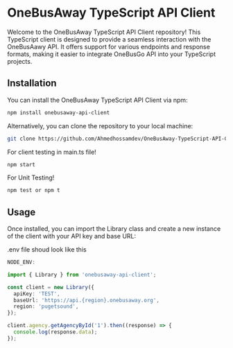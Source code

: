 # OneBusAway TypeScript API Client

Welcome to the OneBusAway TypeScript API Client repository! This TypeScript client is designed to provide a seamless interaction with the OneBusAawy API. It offers support for various endpoints and response formats, making it easier to integrate OneBusGo API into your TypeScript projects.

## Installation

You can install the OneBusAway TypeScript API Client via npm:

```bash
npm install onebusaway-api-client
```

Alternatively, you can clone the repository to your local machine:

```bash
git clone https://github.com/Ahmedhossamdev/OneBusAway-TypeScript-API-Client.git
```

For client testing in main.ts file!

```bash
npm start
```

For Unit Testing!

```bash
npm test or npm t
```

## Usage

Once installed, you can import the Library class and create a new instance of the client with your API key and base URL:

.env file shoud look like this

```typescript
NODE_ENV:
```

```typescript
import { Library } from 'onebusaway-api-client';

const client = new Library({
  apiKey: 'TEST',
  baseUrl: 'https://api.{region}.onebusaway.org',
  region: 'pugetsound',
});

client.agency.getAgencyById('1').then((response) => {
  console.log(response.data);
});
```
